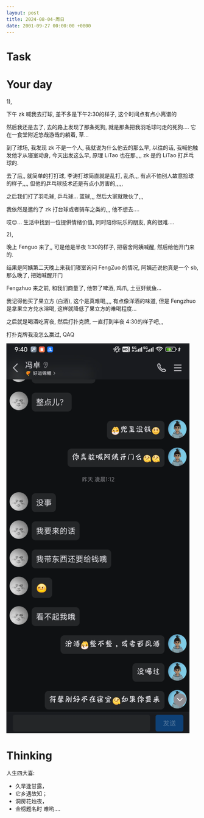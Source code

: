 ```yaml
---
layout: post
title: 2024-08-04-周日
date: 2001-09-27 00:00:00 +0800
---
```



# Task



# Your day

1), 

下午 zk 喊我去打球, 差不多是下午2:30的样子, 这个时间点有点小离谱的

然后我还是去了, 去的路上发现了那条死狗, 就是那条把我羽毛球叼走的死狗.... 它在一食堂附近悠哉游哉的躺着, 草...

到了球场, 我发现 zk 不是一个人, 我就说为什么他去的那么早, 以往的话, 我喊他触发他才从寝室动身, 今天出发这么早, 原理 LiTao 也在那,,,, zk 是约 LiTao 打乒乓球的.

去了后,, 就简单的打打球, 李涛打球简直就是乱打, 乱杀,,, 有点不怕别人故意捡球的样子,,,, 但他的乒乓球技术还是有点小厉害的,,,,,

之后我们打了羽毛球, 乒乓球... 篮球,,, 然后大家就散伙了,,,

我依然是邀约了 zk 打台球或者骑车之类的,,, 他不想去....

哎😔... 生活中找到一位提供情绪价值, 同时陪你玩乐的朋友, 真的很难....

2),

晚上 Fenguo 来了,, 可是他是半夜 1:30的样子, 把宿舍阿姨喊醒, 然后给他开门来的.

结果是阿姨第二天晚上来我们寝室询问 FengZuo 的情况, 阿姨还说他真是一个 sb, 那么晚了, 把她喊醒开门

Fengzhuo 来之前, 和我们商量了, 他带了啤酒, 鸡爪, 土豆奸鱿鱼...

我记得他买了果立方 (白酒), 这个是真难喝,,,, 有点像洋酒的味道, 但是 Fengzhuo 是拿果立方兑水溶喝, 这样就降低了果立方的难喝程度...

之后就是喝酒吃宵夜, 然后打扑克牌, 一直打到半夜 4:30的样子吧,,,

打扑克牌我没怎么赢过, QAQ



![](https://raw.githubusercontent.com/i1oveyou/2024-year/master/_posts/img/image-20240806094131402.png)


# Thinking



人生四大喜:

- 久旱逢甘露，
- 它乡遇故知；
- 洞房花烛夜，
- 金榜题名时
难哟....


